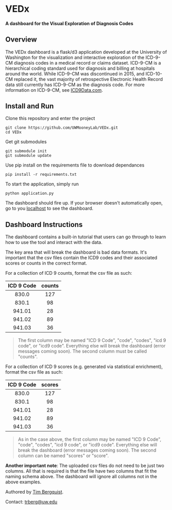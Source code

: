 # VEDx
#### A dashboard for the Visual Exploration of Diagnosis Codes


## Overview
The VEDx dashboard is a flask/d3 application developed at the University of Washington for the visualization and interactive exploration of the ICD-9-CM diagnosis codes in a medical record or claims dataset. ICD-9-CM is a hierarchical coding standard used for diagnosis and billing at hospitals around the world. While ICD-9-CM was discontinued in 2015, and ICD-10-CM replaced it, the vast majority of retrospective Electronic Health Record data still currently has ICD-9-CM as the diagnosis code. For more information on ICD-9-CM, see [ICD9Data.com](icd9data.com).

## Install and Run
Clone this repository and enter the project
```
git clone https://github.com/UWMooneyLab/VEDx.git
cd VEDx
```

Get git submodules
```
git submodule init
git submodule update
```

Use pip install on the requirements file to download dependances
```
pip install -r requirements.txt
```

To start the application, simply run
```
python application.py
```
The dashboard should fire up. If your browser doesn't automatically open, go to you [localhost](http://127.0.0.1:5000) to see the dashboard.

## Dashboard Instructions
The dashboard contains a built-in tutorial that users can go through to learn how to use the tool and interact with the data.

The key area that will break the dashboard is bad data formats. It's important that the csv files contain the ICD9 codes and their associated scores or counts in the correct format.

For a collection of ICD 9 counts, format the csv file as such:

| ICD 9 Code | counts |
|:----------:|:------:|
| 830.0      |  127   |
| 830.1      |  98    |
| 941.01     |  28    |
| 941.02     |  89    |
| 941.03     |  36    |
>The first column may be named "ICD 9 Code", "code", "codes", "icd 9 code", or "icd9 code". Everything else will break the dashboard (error messages coming soon). The second column must be called "counts".


For a collection of ICD 9 scores (e.g. generated via statistical enrichment), format the csv file as such:

| ICD 9 Code | scores |
|:----------:|:------:|
| 830.0      |  127   |
| 830.1      |  98    |
| 941.01     |  28    |
| 941.02     |  89    |
| 941.03     |  36    |
>As in the case above, the first column may be named "ICD 9 Code", "code", "codes", "icd 9 code", or "icd9 code". Everything else will break the dashboard (error messages coming soon). The second column can be named "scores" or "score".

**Another important note**: The uploaded csv files do not need to be just two columns. All that is required is that the file have two columns that fit the naming schema above. The dashboard will ignore all columns not in the above examples.

Authored by [Tim Bergquist](https://github.com/trberg).

Contact: trberg@uw.edu